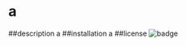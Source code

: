 # a
##description
a
##installation
a
##license
![badge](https://img.shields.io/badge/license-MIT-brightgreen)
